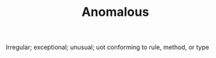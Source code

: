 ---
title: Anomalous
permalink: "/definitions/anomalous.html"
body: Irregular; exceptional; unusual; uot conforming to rule, method, or type
published_at: '2018-07-07'
layout: post
---